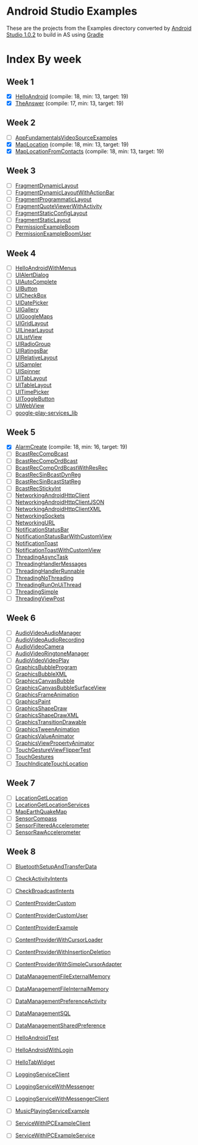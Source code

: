 Android Studio Examples
=============================

These are the projects from the Examples directory
converted by [Android Studio 1.0.2][android-studio] to build in
AS using [Gradle][gradle]

[android-studio]: http://developer.android.com/tools/studio/index.html
[gradle]: https://www.gradle.org/


# Index By week

## Week 1

  - [X] [HelloAndroid](./HelloAndroid/) (compile: 18, min: 13, target: 19)
  - [X] [TheAnswer](./TheAnswer/) (compile: 17, min: 13, target: 19)

## Week 2

  - [ ] [AppFundamentalsVideoSourceExamples](./AppFundamentalsVideoSourceExamples/)
  - [X] [MapLocation](./MapLocation/) (compile: 18, min: 13, target: 19)
  - [X] [MapLocationFromContacts](./MapLocationFromContacts/) (compile: 18, min: 13, target: 19)

## Week 3

  - [ ] [FragmentDynamicLayout](./FragmentDynamicLayout/)
  - [ ] [FragmentDynamicLayoutWithActionBar](./FragmentDynamicLayoutWithActionBar/)
  - [ ] [FragmentProgrammaticLayout](./FragmentProgrammaticLayout/)
  - [ ] [FragmentQuoteViewerWithActivity](./FragmentQuoteViewerWithActivity/)
  - [ ] [FragmentStaticConfigLayout](./FragmentStaticConfigLayout/)
  - [ ] [FragmentStaticLayout](./FragmentStaticLayout/)
  - [ ] [PermissionExampleBoom](./PermissionExampleBoom/)
  - [ ] [PermissionExampleBoomUser](./PermissionExampleBoomUser/)

## Week 4

  - [ ] [HelloAndroidWithMenus](./HelloAndroidWithMenus/)
  - [ ] [UIAlertDialog](./UIAlertDialog/)
  - [ ] [UIAutoComplete](./UIAutoComplete/)
  - [ ] [UIButton](./UIButton/)
  - [ ] [UICheckBox](./UICheckBox/)
  - [ ] [UIDatePicker](./UIDatePicker/)
  - [ ] [UIGallery](./UIGallery/)
  - [ ] [UIGoogleMaps](./UIGoogleMaps/)
  - [ ] [UIGridLayout](./UIGridLayout/)
  - [ ] [UILinearLayout](./UILinearLayout/)
  - [ ] [UIListView](./UIListView/)
  - [ ] [UIRadioGroup](./UIRadioGroup/)
  - [ ] [UIRatingsBar](./UIRatingsBar/)
  - [ ] [UIRelativeLayout](./UIRelativeLayout/)
  - [ ] [UISampler](./UISampler/)
  - [ ] [UISpinner](./UISpinner/)
  - [ ] [UITabLayout](./UITabLayout/)
  - [ ] [UITableLayout](./UITableLayout/)
  - [ ] [UITimePicker](./UITimePicker/)
  - [ ] [UIToggleButton](./UIToggleButton/)
  - [ ] [UIWebView](./UIWebView/)
  - [ ] [google-play-services_lib](./google-play-services_lib/)

## Week 5

  - [X] [AlarmCreate](./AlarmCreate/) (compile: 18, min: 16, target: 19)
  - [ ] [BcastRecCompBcast](./BcastRecCompBcast/)
  - [ ] [BcastRecCompOrdBcast](./BcastRecCompOrdBcast/)
  - [ ] [BcastRecCompOrdBcastWithResRec](./BcastRecCompOrdBcastWithResRec/)
  - [ ] [BcastRecSinBcastDynReg](./BcastRecSinBcastDynReg/)
  - [ ] [BcastRecSinBcastStatReg](./BcastRecSinBcastStatReg/)
  - [ ] [BcastRecStickyInt](./BcastRecStickyInt/)
  - [ ] [NetworkingAndroidHttpClient](./NetworkingAndroidHttpClient/)
  - [ ] [NetworkingAndroidHttpClientJSON](./NetworkingAndroidHttpClientJSON/)
  - [ ] [NetworkingAndroidHttpClientXML](./NetworkingAndroidHttpClientXML/)
  - [ ] [NetworkingSockets](./NetworkingSockets/)
  - [ ] [NetworkingURL](./NetworkingURL/)
  - [ ] [NotificationStatusBar](./NotificationStatusBar/)
  - [ ] [NotificationStatusBarWithCustomView](./NotificationStatusBarWithCustomView/)
  - [ ] [NotificationToast](./NotificationToast/)
  - [ ] [NotificationToastWithCustomView](./NotificationToastWithCustomView/)
  - [ ] [ThreadingAsyncTask](./ThreadingAsyncTask/)
  - [ ] [ThreadingHandlerMessages](./ThreadingHandlerMessages/)
  - [ ] [ThreadingHandlerRunnable](./ThreadingHandlerRunnable/)
  - [ ] [ThreadingNoThreading](./ThreadingNoThreading/)
  - [ ] [ThreadingRunOnUiThread](./ThreadingRunOnUiThread/)
  - [ ] [ThreadingSimple](./ThreadingSimple/)
  - [ ] [ThreadingViewPost](./ThreadingViewPost/)

## Week 6

  - [ ] [AudioVideoAudioManager](./AudioVideoAudioManager/)
  - [ ] [AudioVideoAudioRecording](./AudioVideoAudioRecording/)
  - [ ] [AudioVideoCamera](./AudioVideoCamera/)
  - [ ] [AudioVideoRingtoneManager](./AudioVideoRingtoneManager/)
  - [ ] [AudioVideoVideoPlay](./AudioVideoVideoPlay/)
  - [ ] [GraphicsBubbleProgram](./GraphicsBubbleProgram/)
  - [ ] [GraphicsBubbleXML](./GraphicsBubbleXML/)
  - [ ] [GraphicsCanvasBubble](./GraphicsCanvasBubble/)
  - [ ] [GraphicsCanvasBubbleSurfaceView](./GraphicsCanvasBubbleSurfaceView/)
  - [ ] [GraphicsFrameAnimation](./GraphicsFrameAnimation/)
  - [ ] [GraphicsPaint](./GraphicsPaint/)
  - [ ] [GraphicsShapeDraw](./GraphicsShapeDraw/)
  - [ ] [GraphicsShapeDrawXML](./GraphicsShapeDrawXML/)
  - [ ] [GraphicsTransitionDrawable](./GraphicsTransitionDrawable/)
  - [ ] [GraphicsTweenAnimation](./GraphicsTweenAnimation/)
  - [ ] [GraphicsValueAnimator](./GraphicsValueAnimator/)
  - [ ] [GraphicsViewPropertyAnimator](./GraphicsViewPropertyAnimator/)
  - [ ] [TouchGestureViewFlipperTest](./TouchGestureViewFlipperTest/)
  - [ ] [TouchGestures](./TouchGestures/)
  - [ ] [TouchIndicateTouchLocation](./TouchIndicateTouchLocation/)

## Week 7

  - [ ] [LocationGetLocation](./LocationGetLocation/)
  - [ ] [LocationGetLocationServices](./LocationGetLocationServices/)
  - [ ] [MapEarthQuakeMap](./MapEarthQuakeMap/)
  - [ ] [SensorCompass](./SensorCompass/)
  - [ ] [SensorFilteredAccelerometer](./SensorFilteredAccelerometer/)
  - [ ] [SensorRawAccelerometer](./SensorRawAccelerometer/)

## Week 8

  - [ ] [BluetoothSetupAndTransferData](./BluetoothSetupAndTransferData/)
  - [ ] [CheckActivityIntents](./CheckActivityIntents/)
  - [ ] [CheckBroadcastIntents](./CheckBroadcastIntents/)
  - [ ] [ContentProviderCustom](./ContentProviderCustom/)
  - [ ] [ContentProviderCustomUser](./ContentProviderCustomUser/)
  - [ ] [ContentProviderExample](./ContentProviderExample/)
  - [ ] [ContentProviderWithCursorLoader](./ContentProviderWithCursorLoader/)
  - [ ] [ContentProviderWithInsertionDeletion](./ContentProviderWithInsertionDeletion/)
  - [ ] [ContentProviderWithSimpleCursorAdapter](./ContentProviderWithSimpleCursorAdapter/)
  - [ ] [DataManagementFileExternalMemory](./DataManagementFileExternalMemory/)
  - [ ] [DataManagementFileInternalMemory](./DataManagementFileInternalMemory/)
  - [ ] [DataManagementPreferenceActivity](./DataManagementPreferenceActivity/)
  - [ ] [DataManagementSQL](./DataManagementSQL/)
  - [ ] [DataManagementSharedPreference](./DataManagementSharedPreference/)
  - [ ] [HelloAndroidTest](./HelloAndroidTest/)
  - [ ] [HelloAndroidWithLogin](./HelloAndroidWithLogin/)
  - [ ] [HelloTabWidget](./HelloTabWidget/)
  - [ ] [LoggingServiceClient](./LoggingServiceClient/)
  - [ ] [LoggingServiceWithMessenger](./LoggingServiceWithMessenger/)
  - [ ] [LoggingServiceWithMessengerClient](./LoggingServiceWithMessengerClient/)
  - [ ] [MusicPlayingServiceExample](./MusicPlayingServiceExample/)
  - [ ] [ServiceWithIPCExampleClient](./ServiceWithIPCExampleClient/)
  - [ ] [ServiceWithIPCExampleService](./ServiceWithIPCExampleService/)

